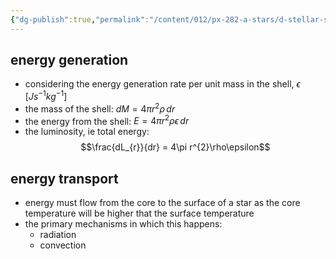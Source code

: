 ```yaml
---
{"dg-publish":true,"permalink":"/content/012/px-282-a-stars/d-stellar-structure-and-interiors/px-282-d2-energy-generation-and-transport/","noteIcon":"1","created":"2024-11-25T10:50:32.000+00:00","updated":"2025-01-05T10:37:39.126+00:00"}
---
```


## energy generation
- considering the energy generation rate per unit mass in the shell, $\epsilon\;[Js^{-1}kg^{-1}]$
- the mass of the shell: $dM = 4\pi r^{2}\rho\,dr$
- the energy from the shell: $E = 4\pi r^{2} \rho\epsilon\,dr$
- the luminosity, ie total energy:
$$\frac{dL_{r}}{dr} = 4\pi r^{2}\rho\epsilon$$
## energy transport
- energy must flow from the core to the surface of a star as the core temperature will be higher that the surface temperature
- the primary mechanisms in which this happens:
	- radiation
	- convection

